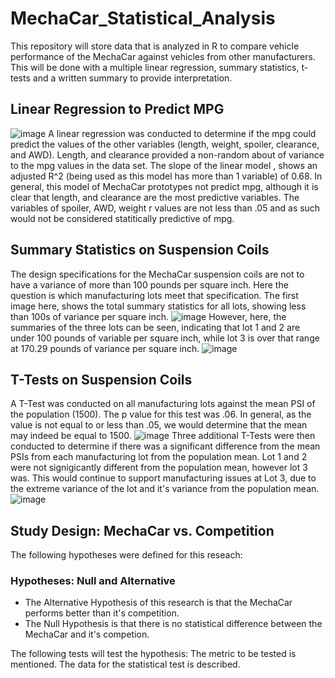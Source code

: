 # MechaCar_Statistical_Analysis
This repository will store data that is analyzed in R to compare vehicle performance of the MechaCar against vehicles from other manufacturers. This will be done with a multiple linear regression, summary statistics, t-tests and a written summary to provide interpretation. 

## Linear Regression to Predict MPG
![image](https://user-images.githubusercontent.com/89048287/145719053-342e980f-4af7-4db4-8bd2-36f667c99ccb.png)
A linear regression was conducted to determine if the mpg could predict the values of the other variables (length, weight, spoiler, clearance, and AWD). 
Length, and clearance provided a non-random about of variance to the mpg values in the data set. 
The slope of the linear model , shows an adjusted R^2 (being used as this model has more than 1 variable) of 0.68. 
In general, this model of MechaCar prototypes not predict mpg, although it is clear that length, and clearance are the most predictive variables. The variables of spoiler, AWD, weight r values are not less than .05 and as such would not be considered statitically predictive of mpg. 

## Summary Statistics on Suspension Coils
The design specifications for the MechaCar suspension coils are not to have a variance of more than 100 pounds per square inch. Here the question is which manufacturing lots meet that specification. The first image here, shows the total summary statistics for all lots, showing less than 100s of variance per square inch. 
![image](https://user-images.githubusercontent.com/89048287/145719872-38fb2e5e-1a1d-4e9a-8472-20307d1ba145.png)
However, here, the summaries of the three lots can be seen, indicating that lot 1 and 2 are under 100 pounds of variable per square inch, while lot 3 is over that range at 170.29 pounds of variance per square inch. 
![image](https://user-images.githubusercontent.com/89048287/145719461-865ec88f-6038-435b-b29a-a32e2257d800.png)

## T-Tests on Suspension Coils
A T-Test was conducted on all manufacturing lots against the mean PSI of the population (1500). The p value for this test was .06. In general, as the value is not equal to or less than .05, we would determine that the mean may indeed be equal to 1500. 
![image](https://user-images.githubusercontent.com/89048287/145719943-a0ab8d5a-75a3-4b9d-8eb7-a5898c9ae738.png)
Three additional T-Tests were then conducted to determine if there was a significant difference from the mean PSIs from each manufacturing lot from the population mean. Lot 1 and 2 were not signigicantly different from the population mean, however lot 3 was. This would continue to support manufacturing issues at Lot 3, due to the extreme variance of the lot and it's variance from the population mean. 
![image](https://user-images.githubusercontent.com/89048287/145720045-121a2c1f-d5a7-4ddf-b8ba-2856dd9cec86.png)

## Study Design: MechaCar vs. Competition
The following hypotheses were defined for this reseach: 

  ### Hypotheses: Null and Alternative
  * The Alternative Hypothesis of this research is that the MechaCar performs better than it's competition. 
  * The Null Hypothesis is that there is no statistical difference between the MechaCar and it's competion. 

The following tests will test the hypothesis: 
The metric to be tested is mentioned. 
The data for the statistical test is described. 
  
